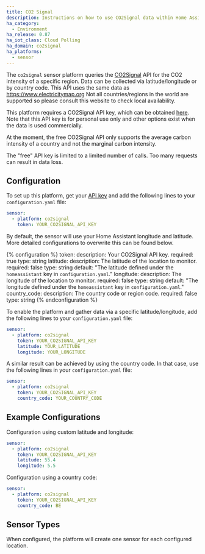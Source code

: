 ```yaml
---
title: CO2 Signal
description: Instructions on how to use CO2Signal data within Home Assistant
ha_category:
  - Environment
ha_release: 0.87
ha_iot_class: Cloud Polling
ha_domain: co2signal
ha_platforms:
  - sensor
---
```


The `co2signal` sensor platform queries the [CO2Signal](https://www.co2signal.com/) API for the CO2 intensity of a specific region. Data can be collected via latitude/longitude or by country code. This API uses the same data as <https://www.electricitymap.org> Not all countries/regions in the world are supported so please consult this website to check local availability.

This platform requires a CO2Signal API key, which can be obtained [here](https://www.co2signal.com/). Note that this API key is for personal use only and other options exist when the data is used commercially.

At the moment, the free CO2Signal API only supports the average carbon intensity of a country and not the marginal carbon intensity.

<div class='note warning'>
The "free" API key is limited to a limited number of calls. Too many requests can result in data loss.
</div>

## Configuration

To set up this platform, get your [API key](https://www.co2signal.com/) and add the following lines to your `configuration.yaml` file:

```yaml
sensor:
  - platform: co2signal
    token: YOUR_CO2SIGNAL_API_KEY
```

By default, the sensor will use your Home Assistant longitude and latitude. More detailed configurations to overwrite this can be found below.

{% configuration %}
token:
  description: Your CO2Signal API key.
  required: true
  type: string
latitude:
  description: The latitude of the location to monitor.
  required: false
  type: string
  default: "The latitude defined under the `homeassistant` key in `configuration.yaml`."
longitude:
  description: The longitude of the location to monitor.
  required: false
  type: string
  default: "The longitude defined under the `homeassistant` key in `configuration.yaml`."
country_code:
  description: The country code or region code.
  required: false
  type: string
{% endconfiguration %}

To enable the platform and gather data via a specific latitude/longitude, add the following lines to your `configuration.yaml` file:

```yaml
sensor:
  - platform: co2signal
    token: YOUR_CO2SIGNAL_API_KEY
    latitude: YOUR_LATITUDE
    longitude: YOUR_LONGITUDE
```

A similar result can be achieved by using the country code. In that case, use the following lines in your `configuration.yaml` file:

```yaml
sensor:
  - platform: co2signal
    token: YOUR_CO2SIGNAL_API_KEY
    country_code: YOUR_COUNTRY_CODE
```

## Example Configurations

Configuration using custom latitude and longitude:

```yaml
sensor:
  - platform: co2signal
    token: YOUR_CO2SIGNAL_API_KEY
    latitude: 55.4
    longitude: 5.5
```

Configuration using a country code:

```yaml
sensor:
  - platform: co2signal
    token: YOUR_CO2SIGNAL_API_KEY
    country_code: BE
```

## Sensor Types

When configured, the platform will create one sensor for each configured location.
